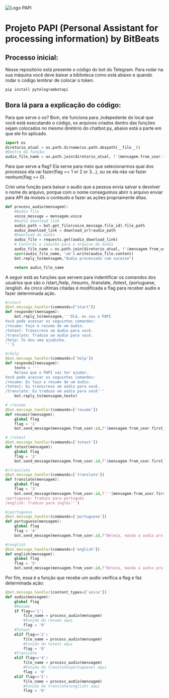 ![Logo PAPI](https://i.imgur.com/mXJxOGF.png)
# Projeto PAPI (Personal Assistant for processing information) by BitBeats

## Processo inicial:

Nesse repositório está presente o código do bot do Telegram. Para rodar na sua máquina você deve baixar a biblioteca como está abaixo e quando rodar o código lembrar de colocar o token.

```bash
pip install pytelegrambotapi

```
## Bora lá para a explicação do código:
Para que serve o os? Bom, ele funciona para ,indepedente do local que você está executando o código, os arquivos criados dentro das funções sejam colocados no mesmo diretório do chatbot.py, abaixo está a parte em que ele foi aplicado.
```python
import os
diretorio_atual = os.path.dirname(os.path.abspath(__file__))
#Dentro da função:
audio_file_name = os.path.join(diretorio_atual, f'{mensagem.from_user.first_name}_audio_{mensagem.id}.ogg')
```
Para que serve a flag? Ela serve para meio que selecionarmos qual dos processos ela vai fazer(flag == 1 or 2 or 3...), ou se ela não vai fazer nenhum(flag == 0).


Criei uma função para baixar o audio que a pessoa envia salvar e devolver o nome do arquivo, porque com o nome conseguimos abrir o arquivo enviar para API da moises o conteudo e fazer as ações propriamente ditas.
```python
def process_audio(mensagem):
    #Audio file
    voice_message = mensagem.voice
    #Audio download link
    audio_path = bot.get_file(voice_message.file_id).file_path
    audio_download_link = download_url+audio_path
    #Download do audio
    audio_file = requests.get(audio_download_link)
    # Constrói o caminho para o arquivo de áudio
    audio_file_name = os.path.join(diretorio_atual, f'{mensagem.from_user.first_name}_audio_{mensagem.id}.ogg')
    open(audio_file_name, 'wb').write(audio_file.content)
    bot.reply_to(mensagem,"Áudio processado com sucesso")

    return audio_file_name
```
A seguir está as funções que servem para indentificar os comandos dos usuários que são o /start,/help, /resumo, /translate, /totext, /portuguese, /english. As cinco ultimas citadas é modificada a flag para receber audio e fazer determinada ação.  

```python
#/start
@bot.message_handler(commands=["start"])
def responder(mensagem):
    bot.reply_to(mensagem,'''Olá, eu sou o PAPI
Você pode acessar os seguintes comandos:
/resumo: Faço o resumo de um áudio.
/totext: Transcrevo um áudio para você.
/translate: Traduzo um áudio para você.
/help: Te dou uma ajudinha.
''')

#/help       
@bot.message_handler(commands=['help'])
def responde2(mensagem):
    texto = '''
    Relaxa que o PAPI vai ter ajudar.
Você pode acessar os seguintes comandos:
/resumo: Eu faço o resumo de um áudio.
/totext: Eu transcrevo um aúdio para você.
/translate: Eu traduzo um aúdio para você'''
    bot.reply_to(mensagem,texto)

# /resumo
@bot.message_handler(commands=['resumo'])
def resumir(mensagem):
    global flag 
    flag = '1'
    bot.send_message(mensagem.from_user.id,f"{mensagem.from_user.first_name}, manda o audio pro PAPI aqui, que eu faço um resumão pra você")

# /totext
@bot.message_handler(commands=['totext'])
def totext(mensagem):
    global flag
    flag = '2'
    bot.send_message(mensagem.from_user.id,f"{mensagem.from_user.first_name}, manda a audio pro PAPI aqui, que eu transcrevo para você")

#/translate
@bot.message_handler(commands=['translate'])
def translate(mensagem):
    global flag
    flag = '3'
    bot.send_message(mensagem.from_user.id,f'''{mensagem.from_user.first_name},Selecione uma lingua:
/portuguese: Traduzo para português
/english: Traduzo para inglês''')

#/portuguese
@bot.message_handler(commands=['portuguese'])
def portuguese(mensagem):
    global flag
    flag = '4'
    bot.send_message(mensagem.from_user.id,f"Beleza, manda a audio pro PAPI aqui, que eu traduzo para você")

#/english
@bot.message_handler(commands=['english'])
def english(mensagem):
    global flag
    flag = '5'
    bot.send_message(mensagem.from_user.id,f"Beleza, manda a audio pro PAPI aqui, que eu traduzo para você")

``` 
Por fim, essa é a função que recebe um audio verifica a flag e faz determinada ação:
```python
@bot.message_handler(content_types=['voice'])
def audio(mensagem):
    global flag
    #Resumo
    if flag=='1':
        file_name = process_audio(mensagem)
        #Função do resumo aqui
        flag = '0'
    #Totext
    elif flag=='2':
        file_name = process_audio(mensagem)
        #Função do totext aqui
        flag = '0'
    #Translate
    elif flag=='4':
        file_name = process_audio(mensagem)
        #Função do translate(portuquese) aqui
        flag = '0'    
    elif flag=='5':
        file_name = process_audio(mensagem)
        #Função do translate(english) aqui
        flag = '0'
```
